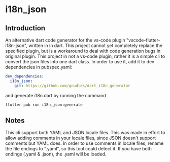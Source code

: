 # i18n_json

## Introduction

An alternative dart code generator for the vs-code plugin "vscode-flutter-i18n-json",
written in in dart.
This project cannot yet completely replace the specified plugin, but is a workaround to deal with code generation bugs in original plugin.
This project in not a vs-code plugin, rather it is a simple cli to convert the json files into one dart class.
In order to use it, add it to dev dependencies in pubspec.yaml:

```yaml
dev_dependencies:
  i18n_json:
    git: https://github.com/gnudles/dart_i18n_generator
```

and generate i18n.dart by running the command

```bash
flutter pub run i18n_json:generate
```

## Notes

This cli support both YAML and JSON locale files. This was made in effort to allow adding comments in your locale files, since JSON doesn't support comments but YAML does.
In order to use comments in locale files, rename the file endings to ".yaml", so this tool could detect it. If you have both endings (.yaml & .json), the .yaml will be loaded.
